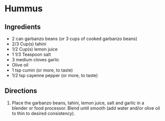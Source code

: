 Hummus
======

Ingredients
-----------

- 2 can garbanzo beans (or 3 cups of cooked garbanzo beans)
- 2/3 Cup(s) tahini
- 1/2 Cup(s) lemon juice
- 1 1/3 Teaspoon salt
- 3 medium cloves garlic
- Olive oil
- 1 tsp cumin (or more, to taste)
- 1/2 tsp cayenne pepper (or more, to taste)

Directions
----------

1. Place the garbanzo beans, tahini, lemon juice, salt and garlic in a blender or food processor. Blend until smooth (add water and/or olive oil to thin to desired consistency).

